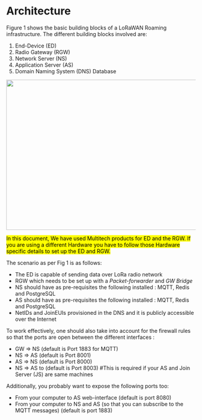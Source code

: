 # Architecture

Figure 1 shows the basic building blocks of a LoRaWAN Roaming infrastructure. The different building blocks involved are:
1.	End-Device (ED)
2.	Radio Gateway (RGW)
3.	Network Server (NS)
4.	Application Server (AS)
5.	Domain Naming System (DNS) Database 

<p align="center">
  <img width="760" height="400" src="https://github.com/sandoche2k/IoTRoam-Tutorial/blob/master/Images/Fig1.png?raw=true">
</p>


<mark>In this document, We have used Multitech products for ED and the RGW. If you are using a
different Hardware you have to follow those Hardware specific details to set up the ED and RGW.</mark>

The scenario as per Fig 1 is as follows:
 *  The ED is capable of sending data over LoRa radio network
 *	RGW which needs to be set up with a *Packet-forwarder* and *GW Bridge*
 *	NS should have  as pre-requisites the following installed : MQTT, Redis and PostgreSQL
 *	AS should have  as pre-requisites the following installed : MQTT, Redis and PostgreSQL
 *  NetIDs and JoinEUIs provisioned in the DNS and it is publicly accessible over the Internet

To work effectively, one should also take into account for the firewall rules so that the ports are open between the different interfaces :
 *	GW => NS  (default is Port 1883 for MQTT)
 *	NS => AS (default is Port 8001)
 *	AS => NS (default is Port 8000)
 *	NS => AS to (default is Port 8003) #This is required if your AS and Join Server (JS) 
                                        are same machines

Additionally, you probably want to expose the following ports too:
 *	From your computer to AS web-interface (default is port 8080)
 *	From your computer to NS and AS (so that you can subscribe to the MQTT messages) (default is port 1883)
